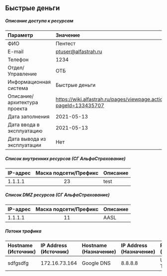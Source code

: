 ## Быстрые деньги
##### Описание доступа к ресурсам
| Параметр                     | Значение                                                         |
| :--------------------------- | :--------------------------------------------------------------- |
| ФИО                          | Пентест                                                          |
| E-mail                       | ptuser@alfastrah.ru                                              |
| Телефон                      | 1234                                                             |
| Отдел/Управление             | ОТБ                                                              |
| Информационная система       | Быстрые деньги                                                   |
| Описание/архитектура проекта | https://wiki.alfastrah.ru/pages/viewpage.action?pageId=133435707 |
| Дата заполнения              | 2021-05-13                                                       |
| Дата ввода в эксплуатацию    | 2021-05-13                                                       |
| Дата вывода из эксплуатации  | Нет                                                              |



##### Список внутренних ресурсов (СГ АльфаСтрахование)
| IP-адрес | Маска подсети/Префикс | Описание |
| :------- | :-------------------: | :------- |
| 1.1.1.1  |          23           | test     |



##### Список DMZ ресурсов (СГ АльфаСтрахование)
| IP-адрес | Маска подсети/Префикс | Описание |
| :------- | :-------------------: | :------- |
| 1.1.1.1  |          11           | AASL     |



##### Потоки трафика
| Hostname (Источник) | IP Address (Источник)	 | Hostname (Назначение) | IP Address (Назначение) | Protocol/Port (Назначение) | Описание (цель) |
| :------------------ | :--------------------- | :-------------------- | :---------------------- | :------------------------- | :-------------- |
| sdfgsdfg            | 172.16.73.164          | Google DNS            | 8.8.8.8                 | UDP:53, TCP:53             | dns             |


